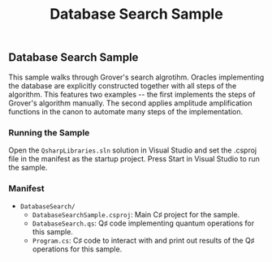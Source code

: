﻿---
title: "Database Search Sample"
---

## Database Search Sample ##

This sample walks through Grover's search algrotihm. Oracles implementing the database are explicitly constructed together with all steps of the algorithm. This features two examples -- the first implements the steps of Grover's algorithm manually. The second applies amplitude amplification functions in the canon to automate many steps of the implementation.

### Running the Sample ###

Open the `QsharpLibraries.sln` solution in Visual Studio and set the .csproj file in the manifest as the startup project.
Press Start in Visual Studio to run the sample.

### Manifest ###

- `DatabaseSearch/`
  - `DatabaseSearchSample.csproj`: Main C♯ project for the sample.
  - `DatabaseSearch.qs`: Q♯ code implementing quantum operations for this sample.
  - `Program.cs`: C♯ code to interact with and print out results of the Q♯ operations for this sample.
